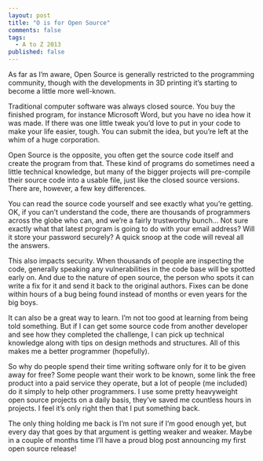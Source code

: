 ```yaml
---
layout: post
title: "O is for Open Source"
comments: false
tags:
  - A to Z 2013
published: false
---
```


As far as I’m aware, Open Source is generally restricted to the programming community, though with the developments in 3D printing it’s starting to become a little more well-known.

Traditional computer software was always closed source. You buy the finished program, for instance Microsoft Word, but you have no idea how it was made. If there was one little tweak you’d love to put in your code to make your life easier, tough. You can submit the idea, but you’re left at the whim of a huge corporation.

Open Source is the opposite, you often get the source code itself and create the program from that. These kind of programs do sometimes need a little technical knowledge, but many of the bigger projects will pre-compile their source code into a usable file, just like the closed source versions. There are, however, a few key differences.

You can read the source code yourself and see exactly what you’re getting. OK, if you can’t understand the code, there are thousands of programmers across the globe who can, and we’re a fairly trustworthy bunch… Not sure exactly what that latest program is going to do with your email address? Will it store your password securely? A quick snoop at the code will reveal all the answers.

This also impacts security. When thousands of people are inspecting the code, generally speaking any vulnerabilities in the code base will be spotted early on. And due to the nature of open source, the person who spots it can write a fix for it and send it back to the original authors. Fixes can be done within hours of a bug being found instead of months or even years for the big boys.

It can also be a great way to learn. I’m not too good at learning from being told something. But if I can get some source code from another developer and see how they completed the challenge, I can pick up technical knowledge along with tips on design methods and structures. All of this makes me a better programmer (hopefully).

So why do people spend their time writing software only for it to be given away for free? Some people want their work to be known, some link the free product into a paid service they operate, but a lot of people (me included) do it simply to help other programmers. I use some pretty heavyweight open source projects on a daily basis, they’ve saved me countless hours in projects. I feel it’s only right then that I put something back.

The only thing holding me back is I’m not sure if I’m good enough yet, but every day that goes by that argument is getting weaker and weaker. Maybe in a couple of months time I’ll have a proud blog post announcing my first open source release!
